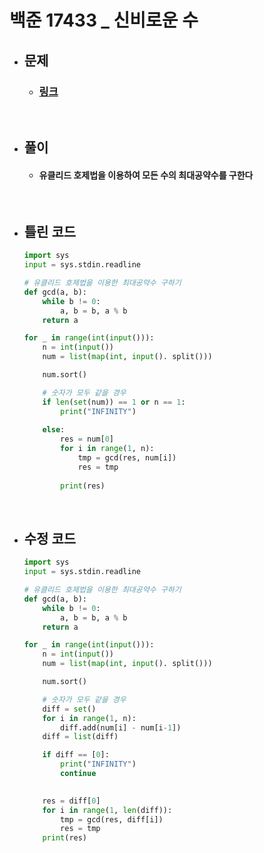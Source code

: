 # 백준 17433 _ 신비로운 수

- ## 문제
    - ### [링크](https://www.acmicpc.net/problem/17433)

<br>

- ## 풀이
    - #### 유클리드 호제법을 이용하여 모든 수의 최대공약수를 구한다

<br>

- ## 틀린 코드
    ```python
    import sys
    input = sys.stdin.readline

    # 유클리드 호제법을 이용한 최대공약수 구하기
    def gcd(a, b):
        while b != 0:
            a, b = b, a % b
        return a

    for _ in range(int(input())):
        n = int(input())
        num = list(map(int, input(). split()))

        num.sort()

        # 숫자가 모두 같을 경우
        if len(set(num)) == 1 or n == 1:
            print("INFINITY")
        
        else:
            res = num[0]
            for i in range(1, n):
                tmp = gcd(res, num[i])
                res = tmp
        
            print(res)
    ```

<br>

- ## 수정 코드
    ```python
    import sys
    input = sys.stdin.readline

    # 유클리드 호제법을 이용한 최대공약수 구하기
    def gcd(a, b):
        while b != 0:
            a, b = b, a % b
        return a

    for _ in range(int(input())):
        n = int(input())
        num = list(map(int, input(). split()))

        num.sort()

        # 숫자가 모두 같을 경우
        diff = set()
        for i in range(1, n):
            diff.add(num[i] - num[i-1])
        diff = list(diff)

        if diff == [0]:
            print("INFINITY")
            continue
        

        res = diff[0]
        for i in range(1, len(diff)):
            tmp = gcd(res, diff[i])
            res = tmp
        print(res)
    ```
